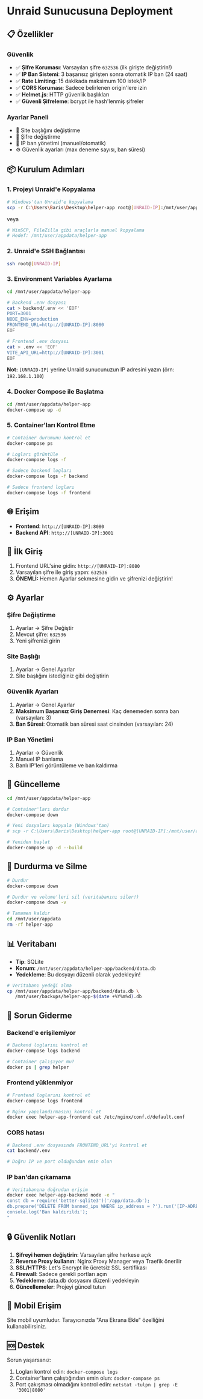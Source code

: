 # Unraid Sunucusuna Deployment

## 📋 Özellikler

### Güvenlik
- ✅ **Şifre Koruması**: Varsayılan şifre `632536` (ilk girişte değiştirin!)
- ✅ **IP Ban Sistemi**: 3 başarısız girişten sonra otomatik IP ban (24 saat)
- ✅ **Rate Limiting**: 15 dakikada maksimum 100 istek/IP
- ✅ **CORS Koruması**: Sadece belirlenen origin'lere izin
- ✅ **Helmet.js**: HTTP güvenlik başlıkları
- ✅ **Güvenli Şifreleme**: bcrypt ile hash'lenmiş şifreler

### Ayarlar Paneli
- 🔧 Site başlığını değiştirme
- 🔐 Şifre değiştirme
- 🚫 IP ban yönetimi (manuel/otomatik)
- ⚙️ Güvenlik ayarları (max deneme sayısı, ban süresi)

## 📦 Kurulum Adımları

### 1. Projeyi Unraid'e Kopyalama

```bash
# Windows'tan Unraid'e kopyalama
scp -r C:\Users\Baris\Desktop\helper-app root@[UNRAID-IP]:/mnt/user/appdata/helper-app
```

veya

```bash
# WinSCP, FileZilla gibi araçlarla manuel kopyalama
# Hedef: /mnt/user/appdata/helper-app
```

### 2. Unraid'e SSH Bağlantısı

```bash
ssh root@[UNRAID-IP]
```

### 3. Environment Variables Ayarlama

```bash
cd /mnt/user/appdata/helper-app

# Backend .env dosyası
cat > backend/.env << 'EOF'
PORT=3001
NODE_ENV=production
FRONTEND_URL=http://[UNRAID-IP]:8080
EOF

# Frontend .env dosyası
cat > .env << 'EOF'
VITE_API_URL=http://[UNRAID-IP]:3001
EOF
```

**Not:** `[UNRAID-IP]` yerine Unraid sunucunuzun IP adresini yazın (örn: `192.168.1.100`)

### 4. Docker Compose ile Başlatma

```bash
cd /mnt/user/appdata/helper-app
docker-compose up -d
```

### 5. Container'ları Kontrol Etme

```bash
# Container durumunu kontrol et
docker-compose ps

# Logları görüntüle
docker-compose logs -f

# Sadece backend logları
docker-compose logs -f backend

# Sadece frontend logları
docker-compose logs -f frontend
```

## 🌐 Erişim

- **Frontend**: `http://[UNRAID-IP]:8080`
- **Backend API**: `http://[UNRAID-IP]:3001`

## 🔐 İlk Giriş

1. Frontend URL'sine gidin: `http://[UNRAID-IP]:8080`
2. Varsayılan şifre ile giriş yapın: `632536`
3. **ÖNEMLİ:** Hemen Ayarlar sekmesine gidin ve şifrenizi değiştirin!

## ⚙️ Ayarlar

### Şifre Değiştirme
1. Ayarlar → Şifre Değiştir
2. Mevcut şifre: `632536`
3. Yeni şifrenizi girin

### Site Başlığı
1. Ayarlar → Genel Ayarlar
2. Site başlığını istediğiniz gibi değiştirin

### Güvenlik Ayarları
1. Ayarlar → Genel Ayarlar
2. **Maksimum Başarısız Giriş Denemesi**: Kaç denemeden sonra ban (varsayılan: 3)
3. **Ban Süresi**: Otomatik ban süresi saat cinsinden (varsayılan: 24)

### IP Ban Yönetimi
1. Ayarlar → Güvenlik
2. Manuel IP banlama
3. Banlı IP'leri görüntüleme ve ban kaldırma

## 🔄 Güncelleme

```bash
cd /mnt/user/appdata/helper-app

# Container'ları durdur
docker-compose down

# Yeni dosyaları kopyala (Windows'tan)
# scp -r C:\Users\Baris\Desktop\helper-app root@[UNRAID-IP]:/mnt/user/appdata/helper-app

# Yeniden başlat
docker-compose up -d --build
```

## 🛑 Durdurma ve Silme

```bash
# Durdur
docker-compose down

# Durdur ve volume'leri sil (veritabanını siler!)
docker-compose down -v

# Tamamen kaldır
cd /mnt/user/appdata
rm -rf helper-app
```

## 📊 Veritabanı

- **Tip**: SQLite
- **Konum**: `/mnt/user/appdata/helper-app/backend/data.db`
- **Yedekleme**: Bu dosyayı düzenli olarak yedekleyin!

```bash
# Veritabanı yedeği alma
cp /mnt/user/appdata/helper-app/backend/data.db \
   /mnt/user/backups/helper-app-$(date +%Y%m%d).db
```

## 🐛 Sorun Giderme

### Backend'e erişilemiyor
```bash
# Backend loglarını kontrol et
docker-compose logs backend

# Container çalışıyor mu?
docker ps | grep helper
```

### Frontend yüklenmiyor
```bash
# Frontend loglarını kontrol et
docker-compose logs frontend

# Nginx yapılandırmasını kontrol et
docker exec helper-app-frontend cat /etc/nginx/conf.d/default.conf
```

### CORS hatası
```bash
# Backend .env dosyasında FRONTEND_URL'yi kontrol et
cat backend/.env

# Doğru IP ve port olduğundan emin olun
```

### IP ban'dan çıkamama
```bash
# Veritabanına doğrudan erişim
docker exec helper-app-backend node -e "
const db = require('better-sqlite3')('/app/data.db');
db.prepare('DELETE FROM banned_ips WHERE ip_address = ?').run('[IP-ADRESI]');
console.log('Ban kaldırıldı');
"
```

## 🔒 Güvenlik Notları

1. **Şifreyi hemen değiştirin**: Varsayılan şifre herkese açık
2. **Reverse Proxy kullanın**: Nginx Proxy Manager veya Traefik önerilir
3. **SSL/HTTPS**: Let's Encrypt ile ücretsiz SSL sertifikası
4. **Firewall**: Sadece gerekli portları açın
5. **Yedekleme**: data.db dosyasını düzenli yedekleyin
6. **Güncellemeler**: Projeyi güncel tutun

## 📱 Mobil Erişim

Site mobil uyumludur. Tarayıcınızda "Ana Ekrana Ekle" özelliğini kullanabilirsiniz.

## 🆘 Destek

Sorun yaşarsanız:
1. Logları kontrol edin: `docker-compose logs`
2. Container'ların çalıştığından emin olun: `docker-compose ps`
3. Port çakışması olmadığını kontrol edin: `netstat -tulpn | grep -E '3001|8080'`
